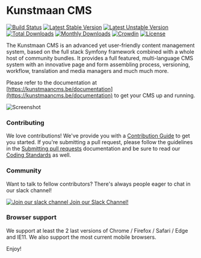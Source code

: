 Kunstmaan CMS
=====================

[![Build Status](https://github.com/Kunstmaan/KunstmaanBundlesCMS/actions/workflows/ci.yml/badge.svg)](https://github.com/Kunstmaan/KunstmaanBundlesCMS/actions)
[![Latest Stable Version](https://poser.pugx.org/kunstmaan/bundles-cms/v/stable)](https://packagist.org/packages/kunstmaan/bundles-cms)
[![Latest Unstable Version](https://poser.pugx.org/kunstmaan/bundles-cms/v/unstable)](https://packagist.org/packages/kunstmaan/bundles-cms)
[![Total Downloads](https://poser.pugx.org/kunstmaan/bundles-cms/downloads)](https://packagist.org/packages/kunstmaan/bundles-cms)
[![Monthly Downloads](https://poser.pugx.org/kunstmaan/bundles-cms/d/monthly)](https://packagist.org/packages/kunstmaan/bundles-cms)
[![Crowdin](https://d322cqt584bo4o.cloudfront.net/kunstmaanbundlescms/localized.svg)](https://kunstmaancms.be/translate-ui)
[![License](https://poser.pugx.org/kunstmaan/bundles-cms/license)](https://packagist.org/packages/kunstmaan/bundles-cms)


The Kunstmaan CMS is an advanced yet user-friendly content management system, based on the full stack Symfony framework combined with a whole host of community bundles. It provides a full featured, multi-language CMS system with
an innovative page and form assembling process, versioning, workflow, translation and media managers and much much more.

Please refer to the documentation at [https://kunstmaancms.be/documentation](https://kunstmaancms.be/documentation) to get your CMS up and running.

![Screenshot](https://kunstmaancms.be/assets/content-management-system-kunstmaan.jpg)

### Contributing

We love contributions! We've provide you with a [Contribution Guide](http://kunstmaanbundlescms.readthedocs.io/en/latest/contributing/) to get you started.
If you're submitting a pull request, please follow the guidelines in the [Submitting pull requests](http://kunstmaanbundlescms.readthedocs.io/en/latest/contributing/pull-requests/)
documentation and be sure to read our [Coding Standards](http://kunstmaanbundlescms.readthedocs.io/en/latest/contributing/coding-standards/) as well.

### Community
Want to talk to fellow contributors? There's always people eager to chat in our slack channel!

[![Join our slack channel](https://kunstmaancms.be/assets/slack.png) Join our Slack Channel!](https://kunstmaancms.be/slack-invite)

### Browser support

We support at least the 2 last versions of Chrome / Firefox / Safari / Edge and IE11. We also support the most current mobile browsers.

Enjoy!
